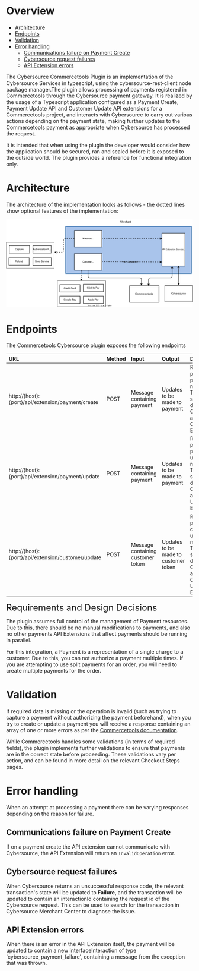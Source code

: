 # Overview

- [Architecture](#Architecture)
- [Endpoints](#Endpoints)
- [Validation](#Validation)
- [Error handling](#Errorhandling)
  - [Communications failure on Payment Create](#CommunicationsfailureonPaymentCreate)
  - [Cybersource request failures](#Cybersourcerequestfailures)
  - [API Extension errors](#APIExtensionerrors)

The Cybersource Commercetools Plugin is an implementation of the Cybersource Services in typescript, using the cybersource-rest-client node package manager.The plugin allows processing of payments registered in
Commercetools through the Cybersource payment gateway. It is realized by
the usage of a Typescript application configured as a Payment Create,
Payment Update API and Customer Update API extensions for a Commercetools project, and interacts
with Cybersource to carry out various actions depending on the payment
state, making further updates to the Commercetools payment as
appropriate when Cybersource has processed the request.

It is intended that when using the plugin the developer would consider how the application should be secured, ran and scaled before it is exposed to the outside world. The plugin provides a reference for functional integration only.

# <a name="Architecture"></a>Architecture

The architecture of the implementation looks as follows - the dotted
lines show optional features of the implementation:

![High Level Architecture](images/High-Level-Architecture.svg)

# <a name="Endpoints"></a>Endpoints

The Commercetools Cybersource plugin exposes the following endpoints

<table>
<thead>
<tr class="header">
<th style="text-align: left;"><div class="tablesorter-header-inner">
URL
</div></th>
<th style="text-align: left;"><div class="tablesorter-header-inner">
Method
</div></th>
<th style="text-align: left;"><div class="tablesorter-header-inner">
Input
</div></th>
<th style="text-align: left;"><div class="tablesorter-header-inner">
Output
</div></th>
<th style="text-align: left;"><div class="tablesorter-header-inner">
Description
</div></th>
</tr>
</thead>
<tbody>
<tr class="odd">
<td style="text-align: left;">http://{host}:{port}/api/extension/payment/create</td>
<td style="text-align: left;">POST</td>
<td style="text-align: left;">Message containing payment</td>
<td style="text-align: left;">Updates to be made to payment</td>
<td style="text-align: left;">Receives and processes payment create messages.<br />
This endpoint should be defined in Commercetools as the Payment Create API Extension</td>
</tr>
<tr class="even">
<td style="text-align: left;">http://{host}:{port}/api/extension/payment/update</td>
<td style="text-align: left;">POST</td>
<td style="text-align: left;">Message containing payment</td>
<td style="text-align: left;">Updates to be made to payment</td>
<td style="text-align: left;">Receives and processes payment update messages.<br />
This endpoint should be defined in Commercetools as the Payment Update API Extension</td>
</tr>
<tr class="odd">
<td style="text-align: left;">http://{host}:{port}/api/extension/customer/update</td>
<td style="text-align: left;">POST</td>
<td style="text-align: left;">Message containing customer token</td>
<td style="text-align: left;">Updates to be made to customer token</td>
<td style="text-align: left;">Receives and processes customer update messages.<br />
This endpoint should be defined in Commercetools as the Customer Update API Extension</td>
</tr>
</tbody>
</table>

<span style="font-size: 1.714em;">Requirements and Design Decisions</span>

The plugin assumes full control of the management of Payment
resources. Due to this, there should be no manual modifications to
payments, and also no other payments API Extensions that affect payments
should be running in parallel.

For this integration, a Payment is a representation of a single charge
to a customer. Due to this, you can not authorize a payment multiple
times. If you are attempting to use split payments for an order, you
will need to create multiple payments for the order.

# <a name="Validation"></a>Validation

If required data is missing or the operation is invalid (such as trying
to capture a payment without authorizing the payment beforehand), when
you try to create or update a payment you will receive a response
containing an array of one or more errors as per the [Commercetools
documentation](https://docs.commercetools.com/http-api-errors.html#errors-from-an-api-extension).

While Commercetools handles some validations (in terms of required
fields), the plugin implements further validations to
ensure that payments are in the correct state before proceeding. These
validations vary per action, and can be found in more detail on the
relevant Checkout Steps pages.

# <a name="Errorhandling"></a>Error handling

When an attempt at processing a payment there can be varying responses
depending on the reason for failure.

## <a name="CommunicationsfailureonPaymentCreate"></a>Communications failure on Payment Create

If on a payment create the API extension cannot communicate with
Cybersource, the API Extension will return
an `InvalidOperation` error.

## <a name="Cybersourcerequestfailures"></a>Cybersource request failures

When Cybersource returns an unsuccessful response code, the relevant
transaction's state will be updated to **Failure**, and the transaction
will be updated to contain an interactionId containing the request id of
the Cybersource request. This can be used to search for the transaction
in Cybersource Merchant Center to diagnose the issue.

## <a name="APIExtensionerrors"></a>API Extension errors

When there is an error in the API Extension itself, the payment will be
updated to contain a new interfaceInteraction of type
'cybersource_payment_failure', containing a message from the exception
that was thrown.
